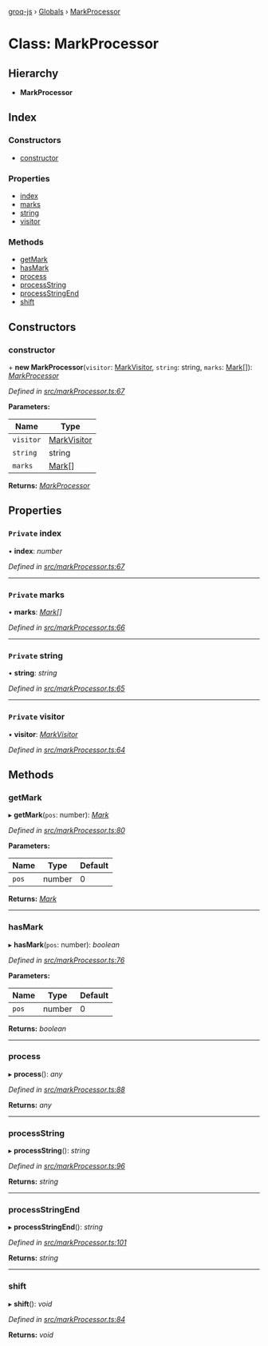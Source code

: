 [groq-js](../README.md) › [Globals](../globals.md) › [MarkProcessor](markprocessor.md)

# Class: MarkProcessor

## Hierarchy

* **MarkProcessor**

## Index

### Constructors

* [constructor](markprocessor.md#constructor)

### Properties

* [index](markprocessor.md#private-index)
* [marks](markprocessor.md#private-marks)
* [string](markprocessor.md#private-string)
* [visitor](markprocessor.md#private-visitor)

### Methods

* [getMark](markprocessor.md#getmark)
* [hasMark](markprocessor.md#hasmark)
* [process](markprocessor.md#process)
* [processString](markprocessor.md#processstring)
* [processStringEnd](markprocessor.md#processstringend)
* [shift](markprocessor.md#shift)

## Constructors

###  constructor

\+ **new MarkProcessor**(`visitor`: [MarkVisitor](../globals.md#markvisitor), `string`: string, `marks`: [Mark](../interfaces/mark.md)[]): *[MarkProcessor](markprocessor.md)*

*Defined in [src/markProcessor.ts:67](https://github.com/sanity-io/groq-js/blob/fc2de3c/src/markProcessor.ts#L67)*

**Parameters:**

Name | Type |
------ | ------ |
`visitor` | [MarkVisitor](../globals.md#markvisitor) |
`string` | string |
`marks` | [Mark](../interfaces/mark.md)[] |

**Returns:** *[MarkProcessor](markprocessor.md)*

## Properties

### `Private` index

• **index**: *number*

*Defined in [src/markProcessor.ts:67](https://github.com/sanity-io/groq-js/blob/fc2de3c/src/markProcessor.ts#L67)*

___

### `Private` marks

• **marks**: *[Mark](../interfaces/mark.md)[]*

*Defined in [src/markProcessor.ts:66](https://github.com/sanity-io/groq-js/blob/fc2de3c/src/markProcessor.ts#L66)*

___

### `Private` string

• **string**: *string*

*Defined in [src/markProcessor.ts:65](https://github.com/sanity-io/groq-js/blob/fc2de3c/src/markProcessor.ts#L65)*

___

### `Private` visitor

• **visitor**: *[MarkVisitor](../globals.md#markvisitor)*

*Defined in [src/markProcessor.ts:64](https://github.com/sanity-io/groq-js/blob/fc2de3c/src/markProcessor.ts#L64)*

## Methods

###  getMark

▸ **getMark**(`pos`: number): *[Mark](../interfaces/mark.md)*

*Defined in [src/markProcessor.ts:80](https://github.com/sanity-io/groq-js/blob/fc2de3c/src/markProcessor.ts#L80)*

**Parameters:**

Name | Type | Default |
------ | ------ | ------ |
`pos` | number | 0 |

**Returns:** *[Mark](../interfaces/mark.md)*

___

###  hasMark

▸ **hasMark**(`pos`: number): *boolean*

*Defined in [src/markProcessor.ts:76](https://github.com/sanity-io/groq-js/blob/fc2de3c/src/markProcessor.ts#L76)*

**Parameters:**

Name | Type | Default |
------ | ------ | ------ |
`pos` | number | 0 |

**Returns:** *boolean*

___

###  process

▸ **process**(): *any*

*Defined in [src/markProcessor.ts:88](https://github.com/sanity-io/groq-js/blob/fc2de3c/src/markProcessor.ts#L88)*

**Returns:** *any*

___

###  processString

▸ **processString**(): *string*

*Defined in [src/markProcessor.ts:96](https://github.com/sanity-io/groq-js/blob/fc2de3c/src/markProcessor.ts#L96)*

**Returns:** *string*

___

###  processStringEnd

▸ **processStringEnd**(): *string*

*Defined in [src/markProcessor.ts:101](https://github.com/sanity-io/groq-js/blob/fc2de3c/src/markProcessor.ts#L101)*

**Returns:** *string*

___

###  shift

▸ **shift**(): *void*

*Defined in [src/markProcessor.ts:84](https://github.com/sanity-io/groq-js/blob/fc2de3c/src/markProcessor.ts#L84)*

**Returns:** *void*
